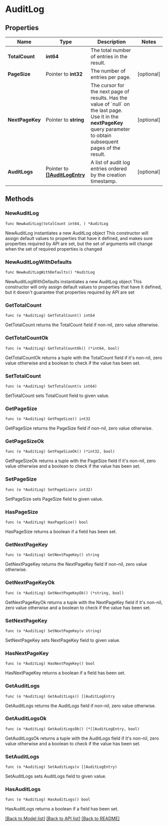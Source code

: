 # AuditLog

## Properties

Name | Type | Description | Notes
------------ | ------------- | ------------- | -------------
**TotalCount** | **int64** | The total number of entries in the result. | 
**PageSize** | Pointer to **int32** | The number of entries per page. | [optional] 
**NextPageKey** | Pointer to **string** | The cursor for the next page of results. Has the value of &#x60;null&#x60; on the last page.   Use it in the **nextPageKey** query parameter to obtain subsequent pages of the result. | [optional] 
**AuditLogs** | Pointer to [**[]AuditLogEntry**](AuditLogEntry.md) | A list of audit log entries ordered by the creation timestamp. | [optional] 

## Methods

### NewAuditLog

`func NewAuditLog(totalCount int64, ) *AuditLog`

NewAuditLog instantiates a new AuditLog object
This constructor will assign default values to properties that have it defined,
and makes sure properties required by API are set, but the set of arguments
will change when the set of required properties is changed

### NewAuditLogWithDefaults

`func NewAuditLogWithDefaults() *AuditLog`

NewAuditLogWithDefaults instantiates a new AuditLog object
This constructor will only assign default values to properties that have it defined,
but it doesn't guarantee that properties required by API are set

### GetTotalCount

`func (o *AuditLog) GetTotalCount() int64`

GetTotalCount returns the TotalCount field if non-nil, zero value otherwise.

### GetTotalCountOk

`func (o *AuditLog) GetTotalCountOk() (*int64, bool)`

GetTotalCountOk returns a tuple with the TotalCount field if it's non-nil, zero value otherwise
and a boolean to check if the value has been set.

### SetTotalCount

`func (o *AuditLog) SetTotalCount(v int64)`

SetTotalCount sets TotalCount field to given value.


### GetPageSize

`func (o *AuditLog) GetPageSize() int32`

GetPageSize returns the PageSize field if non-nil, zero value otherwise.

### GetPageSizeOk

`func (o *AuditLog) GetPageSizeOk() (*int32, bool)`

GetPageSizeOk returns a tuple with the PageSize field if it's non-nil, zero value otherwise
and a boolean to check if the value has been set.

### SetPageSize

`func (o *AuditLog) SetPageSize(v int32)`

SetPageSize sets PageSize field to given value.

### HasPageSize

`func (o *AuditLog) HasPageSize() bool`

HasPageSize returns a boolean if a field has been set.

### GetNextPageKey

`func (o *AuditLog) GetNextPageKey() string`

GetNextPageKey returns the NextPageKey field if non-nil, zero value otherwise.

### GetNextPageKeyOk

`func (o *AuditLog) GetNextPageKeyOk() (*string, bool)`

GetNextPageKeyOk returns a tuple with the NextPageKey field if it's non-nil, zero value otherwise
and a boolean to check if the value has been set.

### SetNextPageKey

`func (o *AuditLog) SetNextPageKey(v string)`

SetNextPageKey sets NextPageKey field to given value.

### HasNextPageKey

`func (o *AuditLog) HasNextPageKey() bool`

HasNextPageKey returns a boolean if a field has been set.

### GetAuditLogs

`func (o *AuditLog) GetAuditLogs() []AuditLogEntry`

GetAuditLogs returns the AuditLogs field if non-nil, zero value otherwise.

### GetAuditLogsOk

`func (o *AuditLog) GetAuditLogsOk() (*[]AuditLogEntry, bool)`

GetAuditLogsOk returns a tuple with the AuditLogs field if it's non-nil, zero value otherwise
and a boolean to check if the value has been set.

### SetAuditLogs

`func (o *AuditLog) SetAuditLogs(v []AuditLogEntry)`

SetAuditLogs sets AuditLogs field to given value.

### HasAuditLogs

`func (o *AuditLog) HasAuditLogs() bool`

HasAuditLogs returns a boolean if a field has been set.


[[Back to Model list]](../README.md#documentation-for-models) [[Back to API list]](../README.md#documentation-for-api-endpoints) [[Back to README]](../README.md)


